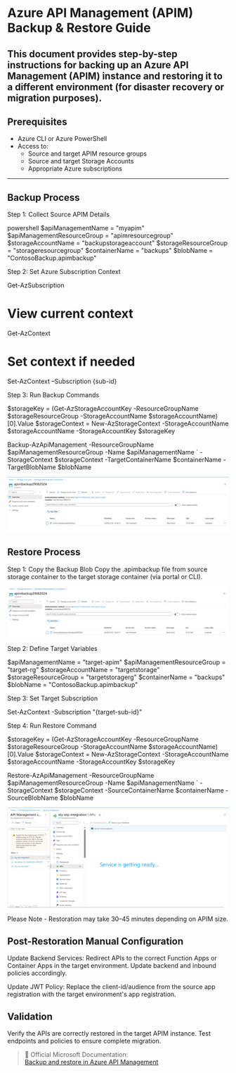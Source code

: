 # Azure API Management (APIM) Backup & Restore Guide

This document provides step-by-step instructions for backing up an Azure API Management (APIM) instance and restoring it to a different environment (for disaster recovery or migration purposes).
--

## Prerequisites

- Azure CLI or Azure PowerShell
- Access to:
  - Source and target APIM resource groups
  - Source and target Storage Accounts
  - Appropriate Azure subscriptions

---

## Backup Process

Step 1: Collect Source APIM Details

powershell
$apiManagementName = "myapim"
$apiManagementResourceGroup = "apimresourcegroup"
$storageAccountName = "backupstorageaccount"
$storageResourceGroup = "storageresourcegroup"
$containerName = "backups"
$blobName = "ContosoBackup.apimbackup"

Step 2: Set Azure Subscription Context

Get-AzSubscription
# View current context
Get-AzContext
# Set context if needed
Set-AzContext –Subscription {sub-id}

Step 3: Run Backup Commands

$storageKey = (Get-AzStorageAccountKey -ResourceGroupName $storageResourceGroup -StorageAccountName $storageAccountName)[0].Value
$storageContext = New-AzStorageContext -StorageAccountName $storageAccountName -StorageAccountKey $storageKey

Backup-AzApiManagement -ResourceGroupName $apiManagementResourceGroup -Name $apiManagementName `
  -StorageContext $storageContext -TargetContainerName $containerName -TargetBlobName $blobName
  
![Backup Step](./Backupandrestore1.png)
  
  
## Restore Process

Step 1: Copy the Backup Blob
Copy the .apimbackup file from source storage container to the target storage container (via portal or CLI).

![Restore Step](./Backupandrestore2.png)

Step 2: Define Target Variables

$apiManagementName = "target-apim"
$apiManagementResourceGroup = "target-rg"
$storageAccountName = "targetstorage"
$storageResourceGroup = "targetstoragerg"
$containerName = "backups"
$blobName = "ContosoBackup.apimbackup"

Step 3: Set Target Subscription

Set-AzContext -Subscription "{target-sub-id}"

Step 4: Run Restore Command

$storageKey = (Get-AzStorageAccountKey -ResourceGroupName $storageResourceGroup -StorageAccountName $storageAccountName)[0].Value
$storageContext = New-AzStorageContext -StorageAccountName $storageAccountName -StorageAccountKey $storageKey

Restore-AzApiManagement -ResourceGroupName $apiManagementResourceGroup -Name $apiManagementName `
  -StorageContext $storageContext -SourceContainerName $containerName -SourceBlobName $blobName
  
  
![Post-Restore](./Backupandrestore3.png) 

Please Note -  Restoration may take 30–45 minutes depending on APIM size.


## Post-Restoration Manual Configuration

Update Backend Services:
Redirect APIs to the correct Function Apps or Container Apps in the target environment.
Update backend and inbound policies accordingly.

Update JWT Policy:
Replace the client-id/audience from the source app registration with the target environment's app registration.


## Validation
Verify the APIs are correctly restored in the target APIM instance.
Test endpoints and policies to ensure complete migration.


> 🔗 Official Microsoft Documentation:  
> [Backup and restore in Azure API Management](https://learn.microsoft.com/en-us/azure/api-management/api-management-howto-disaster-recovery-backup-restore?tabs=powershell)


